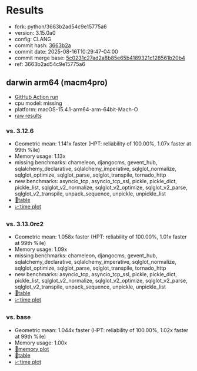 # Results

- fork: python/3663b2ad54c9e15775a6
- version: 3.15.0a0
- config: CLANG
- commit hash: [3663b2a](https://github.com/python/cpython/commit/3663b2a)
- commit date: 2025-08-16T10:29:47-04:00
- commit merge base: [5c0231c27ad2a8b85e65b4189321c128561b20b4](https://github.com/python/cpython/commit/5c0231c27ad2a8b85e65b4189321c128561b20b4)
- ref: 3663b2ad54c9e15775a6

## darwin arm64 (macm4pro)

- [GitHub Action run](https://github.com/facebookexperimental/free-threading-benchmarking/actions/runs/17014447013)
- cpu model: missing
- platform: macOS-15.4.1-arm64-arm-64bit-Mach-O
- [raw results](bm-20250816-macm4pro-arm64-python-3663b2ad54c9e15775a6-3.15.0a0-3663b2a.json)

### vs. 3.12.6

- Geometric mean: 1.141x faster (HPT: reliability of 100.00%, 1.07x faster at 99th %ile)
- Memory usage: 1.13x
- missing benchmarks: chameleon, djangocms, gevent_hub, sqlalchemy_declarative, sqlalchemy_imperative, sqlglot_normalize, sqlglot_optimize, sqlglot_parse, sqlglot_transpile, tornado_http
- new benchmarks: asyncio_tcp, asyncio_tcp_ssl, pickle, pickle_dict, pickle_list, sqlglot_v2_normalize, sqlglot_v2_optimize, sqlglot_v2_parse, sqlglot_v2_transpile, unpack_sequence, unpickle, unpickle_list
- [📄table](bm-20250816-macm4pro-arm64-python-3663b2ad54c9e15775a6-3.15.0a0-3663b2a-vs-3.12.6.md)
- [📈time plot](bm-20250816-macm4pro-arm64-python-3663b2ad54c9e15775a6-3.15.0a0-3663b2a-vs-3.12.6.svg)

### vs. 3.13.0rc2

- Geometric mean: 1.058x faster (HPT: reliability of 100.00%, 1.01x faster at 99th %ile)
- Memory usage: 1.09x
- missing benchmarks: chameleon, djangocms, gevent_hub, sqlalchemy_declarative, sqlalchemy_imperative, sqlglot_normalize, sqlglot_optimize, sqlglot_parse, sqlglot_transpile, tornado_http
- new benchmarks: asyncio_tcp, asyncio_tcp_ssl, pickle, pickle_dict, pickle_list, sqlglot_v2_normalize, sqlglot_v2_optimize, sqlglot_v2_parse, sqlglot_v2_transpile, unpack_sequence, unpickle, unpickle_list
- [📄table](bm-20250816-macm4pro-arm64-python-3663b2ad54c9e15775a6-3.15.0a0-3663b2a-vs-3.13.0rc2.md)
- [📈time plot](bm-20250816-macm4pro-arm64-python-3663b2ad54c9e15775a6-3.15.0a0-3663b2a-vs-3.13.0rc2.svg)

### vs. base

- Geometric mean: 1.044x faster (HPT: reliability of 100.00%, 1.02x faster at 99th %ile)
- Memory usage: 1.00x
- [🧠memory plot](bm-20250816-macm4pro-arm64-python-3663b2ad54c9e15775a6-3.15.0a0-3663b2a-vs-base-mem.svg)
- [📄table](bm-20250816-macm4pro-arm64-python-3663b2ad54c9e15775a6-3.15.0a0-3663b2a-vs-base.md)
- [📈time plot](bm-20250816-macm4pro-arm64-python-3663b2ad54c9e15775a6-3.15.0a0-3663b2a-vs-base.svg)

